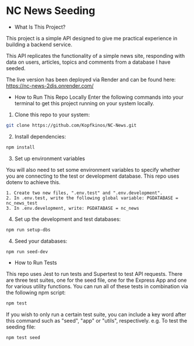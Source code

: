 # NC News Seeding

- What Is This Project?

This project is a simple API designed to give me practical experience in building a backend service.

This API replicates the functionality of a simple news site, responding with data on users, articles, topics and comments from a database I have seeded.

The live version has been deployed via Render and can be found here:
https://nc-news-2dis.onrender.com/

- How to Run This Repo Locally
Enter the following commands into your terminal to get this project running on your system locally.

1. Clone this repo to your system:

```bash
git clone https://github.com/Kopfkinos/NC-News.git
```

2. Install dependencies:

```bash
npm install
```

3. Set up environment variables

You will also need to set some environment variables to specify whether you are connecting to the test or development database. This repo uses dotenv to achieve this.

    1. Create two new files, ".env.test" and ".env.development".
    2. In .env.test, write the following global variable: PGDATABASE = nc_news_test
    3. In .env.development, write: PGDATABASE = nc_news

4.  Set up the development and test databases:

```bash
npm run setup-dbs
```

4. Seed your databases:

```bash
npm run seed-dev
```

- How to Run Tests

This repo uses Jest to run tests and Supertest to test API requests. There are three test suites, one for the seed file, one for the Express App and one for various utility functions.
You can run all of these tests in combination via the following npm script:

```bash
npm test
```

If you wish to only run a certain test suite, you can include a key word after this command such as "seed", "app" or "utils", respectively. e.g. To test the seeding file:

```bash
npm test seed
```
